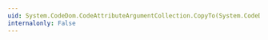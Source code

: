 ```yaml
---
uid: System.CodeDom.CodeAttributeArgumentCollection.CopyTo(System.CodeDom.CodeAttributeArgument[],System.Int32)
internalonly: False
---
```

